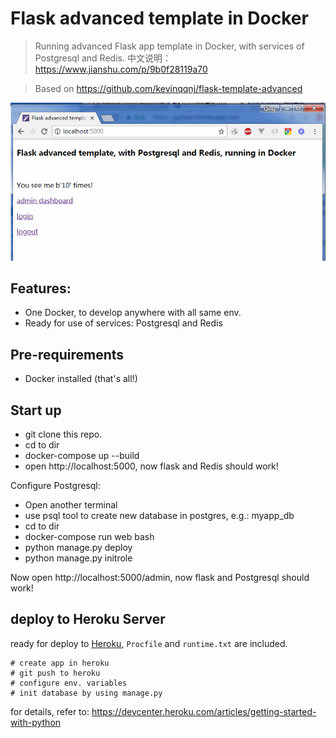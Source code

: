 # Flask advanced template in Docker

> Running advanced Flask app template in Docker, with services of Postgresql and Redis. 
中文说明：https://www.jianshu.com/p/9b0f28119a70

> Based on https://github.com/kevinqqnj/flask-template-advanced

![snapshot](flask-in-docker.png "flask in docker.png")

## Features:
- One Docker, to develop anywhere with all same env.
- Ready for use of services: Postgresql and Redis

## Pre-requirements
- Docker installed (that's all!)

## Start up
- git clone this repo.
- cd to dir
- docker-compose up --build
- open http://localhost:5000, now flask and Redis should work!

Configure Postgresql:
- Open another terminal
- use psql tool to create new database in postgres, e.g.: myapp_db
- cd to dir
- docker-compose run web bash
- python manage.py deploy
- python manage.py initrole

Now open http://localhost:5000/admin, now flask and Postgresql should work!

## deploy to Heroku Server
ready for deploy to [Heroku](https://www.heroku.com), `Procfile` and `runtime.txt` are included.
```
# create app in heroku
# git push to heroku
# configure env. variables
# init database by using manage.py
```
for details, refer to: https://devcenter.heroku.com/articles/getting-started-with-python


